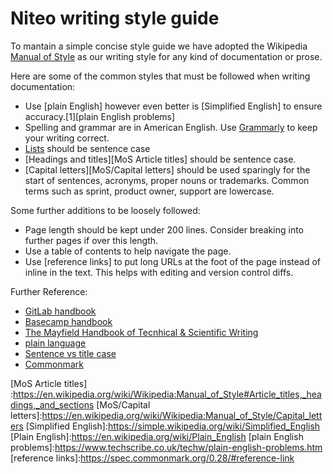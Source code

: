 # Niteo writing style guide

To mantain a simple concise style guide we have adopted the Wikipedia [Manual of Style] as our writing style for any kind of documentation or prose.

Here are some of the common styles that must be followed when writing documentation:

* Use [plain English] however even better is [Simplified English] to ensure accuracy.[1][plain English problems]
* Spelling and grammar are in American English. Use [Grammarly] to keep your writing correct.
* [Lists][MoS/Lists] should be sentence case
* [Headings and titles][MoS Article titles] should be sentence case.
* [Capital letters][MoS/Capital letters] should be used sparingly for the start of sentences, acronyms, proper nouns or trademarks. Common terms such as sprint, product owner, support are lowercase.

Some further additions to be loosely followed:

* Page length should be kept under 200 lines. Consider breaking into further pages if over this length.
* Use a table of contents to help navigate the page.
* Use [reference links] to put long URLs at the foot of the page instead of inline in the text. This helps with editing and version control diffs.

Further Reference:
  * [GitLab handbook](https://gitlab.com/gitlab-com/www-gitlab-com/tree/master/source/handbook)
  * [Basecamp handbook](https://github.com/basecamp/handbook)
  * [The Mayfield Handbook of Tecnhical & Scientific Writing](http://www.mhhe.com/mayfieldpub/tsw/home.htm)
  * [plain language](https://www.plainlanguage.gov/guidelines/)
  * [Sentence vs title case](https://www.snappysentences.com/sentence-case-v-title-case/)
  * [Commonmark](https://spec.commonmark.org/current)

[Grammarly]:https://www.grammarly.com
[Manual of Style]:https://en.wikipedia.org/wiki/Wikipedia:Manual_of_Style
[MoS/Lists]:https://en.wikipedia.org/wiki/Wikipedia:Manual_of_Style/Lists#Bulleted_lists
[MoS Article titles]
:https://en.wikipedia.org/wiki/Wikipedia:Manual_of_Style#Article_titles,_headings,_and_sections
[MoS/Capital letters]:https://en.wikipedia.org/wiki/Wikipedia:Manual_of_Style/Capital_letters
[Simplified English]:https://simple.wikipedia.org/wiki/Simplified_English
[Plain English]:https://en.wikipedia.org/wiki/Plain_English
[plain English problems]:https://www.techscribe.co.uk/techw/plain-english-problems.htm
[reference links]:https://spec.commonmark.org/0.28/#reference-link
